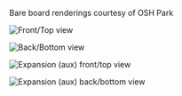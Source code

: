 Bare board renderings courtesy of OSH Park

![Front/Top view](https://644db4de3505c40a0444-327723bce298e3ff5813fb42baeefbaa.ssl.cf1.rackcdn.com/1858933351f4aaf167c9ac7cae02bde2.png)

![Back/Bottom view](https://644db4de3505c40a0444-327723bce298e3ff5813fb42baeefbaa.ssl.cf1.rackcdn.com/0136ecf9c867ddca3123e039e1aef65b.png)

![Expansion (aux) front/top view](https://644db4de3505c40a0444-327723bce298e3ff5813fb42baeefbaa.ssl.cf1.rackcdn.com/a04e1806e76381a5cff47de99779c0a2.png)

![Expansion (aux) back/bottom view](https://644db4de3505c40a0444-327723bce298e3ff5813fb42baeefbaa.ssl.cf1.rackcdn.com/efda2a30d3cff20be76b3391bcb1d3fb.png)

